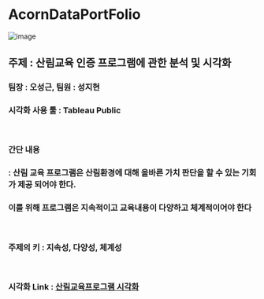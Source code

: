 # AcornDataPortFolio

![image](https://user-images.githubusercontent.com/57707484/134691737-5eea5ca5-8744-4a17-946f-1b58ed744735.png)


## 주제 : 산림교육 인증 프로그램에 관한 분석 및 시각화

### 팀장 : 오성근, 팀원 : 성지현

### 시각화 사용 툴 : Tableau Public

<br/>

### 간단 내용

### : 산림 교육 프로그램은 산림환경에 대해 올바른 가치 판단을 할 수 있는 기회가 제공 되어야 한다. 

### 이를 위해 프로그램은 지속적이고 교육내용이 다양하고 체계적이어야 한다

<br/>

### 주제의 키 : 지속성, 다양성, 체계성
<br/>

### 시각화 Link : [산림교육프로그램 시각화](https://public.tableau.com/app/profile/seongkeun/viz/_16323838050570/1_1?publish=yes)
